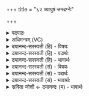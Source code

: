 +++
title = "६२ त्र्यायुषं जमदग्नेः"

+++
<details><summary>पदपाठः</summary>

त्र्या॒यु॒षमिति॑ त्रिऽआयु॒षम्। ज॒मद॑ग्नेरिति॑ ज॒मत्ऽअ॑ग्नेः। क॒श्यप॑स्य। त्र्या॒यु॒षमिति॑ त्रिऽआयु॒षम्। यत्। दे॒वेषु॑। त्र्या॒यु॒षमिति॑ त्रिऽआयु॒षम्। तत्। नः॒। अ॒स्तु॒। त्र्या॒यु॒षमिति॑ त्रिऽआयु॒षम्। ६२।
</details>

<details><summary>अधिमन्त्रम् (VC)</summary>

- रुद्रो देवता
- नारायण ऋषिः
- उष्णिक्
- ऋषभः
</details>

<details><summary>दयानन्द-सरस्वती (हि) - विषयः</summary>

मनुष्य को कैसी आयु भोगने के लिये ईश्वर की प्रार्थना करनी चाहिये, इस विषय का उपदेश अगले मन्त्र में किया है ॥
</details>

<details><summary>दयानन्द-सरस्वती (हि) - पदार्थः</summary>

पदार्थान्वयभाषाः -  हे जगदीश्वर ! आप (यत्) जो (देवेषु) विद्वानों के वर्त्तमान में (त्र्यायुषम्) ब्रह्मचारी, गृहस्थ, वानप्रस्थ और संन्यास आश्रमों का परोपकार से युक्त आयु वर्त्तता जो (जमदग्नेः) चक्षु आदि इन्द्रियों का (त्र्यायुषम्) शुद्धि बल और पराक्रमयुक्त तीन गुणा आयु और जो (कश्यपस्य) ईश्वरप्रेरित (त्र्यायुषम्) तिगुणी अर्थात् तीन सौ वर्ष से अधिक भी आयु विद्यमान है (तत्) उस शरीर, आत्मा और समाज को आनन्द देनेवाले (त्र्यायुषम्) तीन सौ वर्ष से अधिक आयु को (नः) हम लोगों को प्राप्त कीजिये ॥६२॥
</details>

<details><summary>दयानन्द-सरस्वती (हि) - भावार्थः</summary>

भावार्थभाषाः -  इस मन्त्र में चक्षुः सब इन्द्रियों में और परमेश्वर सब रचना करने हारों में उत्तम है, ऐसा सब मनुष्यों को समझना चाहिये। और (त्र्यायुषम्) इस पदवी की चार बार आवृत्ति होने से तीन सौ वर्ष से अधिक चार सौ वर्ष पर्यन्त भी आयु का ग्रहण किया है। इसकी प्राप्ति के लिये परमेश्वर की प्रार्थना करके और अपना पुरुषार्थ करना उचित है, सो प्रार्थना इस प्रकार करनी चाहिए−हे जगदीश्वर ! आपकी कृपा से जैसे विद्वान् लोग विद्या, धर्म, और परोपकार के अनुष्ठान से आनन्दपूर्वक तीन सौ वर्ष पर्यन्त आयु को भोगते हैं, वैसे ही तीन प्रकार के ताप से रहित शरीर, मन, बुद्धि, चित्त, अहङ्काररूप अन्तःकरण, इन्द्रिय और प्राण आदि को सुख करनेवाले विद्या-विज्ञान सहित आयु को हम लोग प्राप्त होकर तीन सौ वा चार सौ वर्ष पर्यन्त सुखपूर्वक भोगें ॥६२॥
</details>

<details><summary>दयानन्द-सरस्वती (सं) - विषयः</summary>

मनुष्येण कीदृशमायुर्भोक्तुमीश्वरः प्रार्थनीय इत्युपदिश्यते ॥
</details>

<details><summary>दयानन्द-सरस्वती (सं) - पदार्थः</summary>

पदार्थान्वयभाषाः -  हे रुद्र जगदीश्वर ! तव कृपया यद्देवेषु त्र्यायुषं यज्जमदग्नेस्त्र्यायुषं कश्यपस्य तव व्यवस्थासिद्धं त्र्यायुषमस्ति तन्नोऽस्माकमस्तु ॥६२॥
</details>

<details><summary>दयानन्द-सरस्वती (सं) - भावार्थः</summary>

भावार्थभाषाः -  अत्र चक्षुरिन्द्रियाणां कश्यप ईश्वरः स्रष्टॄणामुत्तमोऽस्तीति विज्ञेयम्। त्र्यायुषमित्यस्य चतुरावृत्त्या त्रिगुणादधिकं चतुर्गुणमप्यायुः सङ्गृह्यैतत्प्राप्त्यर्थं जगदीश्वरं प्रार्थ्य स्वेन पुरुषार्थश्च कर्त्तव्यः। तद्यथा−हे जगदीश्वर ! भवत्कृपया यथा विद्धांसो विद्यापरोपकारधर्मानुष्ठानेनानन्दतया त्रीणि शतानि वर्षाणि यावत्तावदायुर्भुञ्जते, तथैव यत्त्रिविधतापव्यतिरिक्तं शरीरेन्द्रियान्तःकरणप्राणसुखाढ्यं विद्याविज्ञानसहितमायुरस्ति तद्वयं प्राप्य त्रिशतवर्षं चतुःशतवर्षं वाऽऽयुः सुखेन भुञ्जीमहीति ॥६२॥
</details>

<details><summary>सविता जोशी ← दयानन्दः (म) - भावार्थः</summary>

भावार्थभाषाः -  या मंत्रात सर्व इंद्रियांमध्ये चक्षू उत्तम असतात व सर्व निर्मितीकारांमध्ये परमेश्वर उत्तम आहे, असे म्हटले असून, सर्वांनी ते जाणावे, असा उद्देश आहे. ‘त्र्यायुषम्’ या पदाची चार वेळा आवृत्ती झाल्यामुळे तीनशे ते चारशे वर्षांपर्यंतचे आयुष्य असा अर्थ घेतला पाहिजे व असे आयुष्य प्राप्त होण्यासाठी परमेश्वराची प्रार्थना करून पुरुषार्थ केला पाहिजे. त्यामुळे ही प्रार्थना म्हणावयास हवी - हे जगदीश्वरा ! तुझ्या कृपेने ज्याप्रमाणे विद्वान लोक विद्या, धर्म जाणून व परोपकारी बनून तीनशे वर्षांपर्यंत आनंदाने आयुष्य भोगतात. त्याप्रमाणेच आम्ही त्रिविध तापांपासून सुटका करणारी, शरीर, मन, बुद्धी, चित्त, अहंकाररूपी अंतःकरण, इंद्रिये, प्राण इत्यादींना सुख देणारी विज्ञानयुक्त विद्या जाणून तीनशे ते चारशे वर्षांपर्यंत आयुष्य भोगावे.
</details>